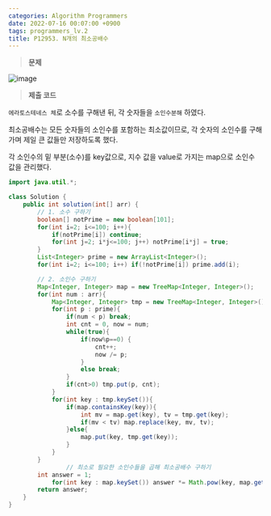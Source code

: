 ```yaml
---
categories: Algorithm Programmers
date: 2022-07-16 00:07:00 +0900
tags: programmers_lv.2
title: P12953. N개의 최소공배수
---
```


> **문제**

![image](https://user-images.githubusercontent.com/80896077/179404265-0c0370cd-95bd-464d-8006-c275a965f15b.png)

> **제출 코드**

`에라토스테네스 체`로 소수를 구해낸 뒤, 각 숫자들을 `소인수분해` 하였다.

최소공배수는 모든 숫자들의 소인수를 포함하는 최소값이므로, 각 숫자의 소인수를 구해가며 제일 큰 값들만 저장하도록 했다.

각 소인수의 밑 부분(소수)를 key값으로, 지수 값을 value로 가지는 map으로 소인수 값을 관리했다.

```java
import java.util.*;

class Solution {
    public int solution(int[] arr) {
		// 1. 소수 구하기
        boolean[] notPrime = new boolean[101];
        for(int i=2; i<=100; i++){
            if(notPrime[i]) continue;
            for(int j=2; i*j<=100; j++) notPrime[i*j] = true;
        }
        List<Integer> prime = new ArrayList<Integer>();
        for(int i=2; i<=100; i++) if(!notPrime[i]) prime.add(i);

		// 2. 소인수 구하기
        Map<Integer, Integer> map = new TreeMap<Integer, Integer>();
        for(int num : arr){
            Map<Integer, Integer> tmp = new TreeMap<Integer, Integer>();
            for(int p : prime){
                if(num < p) break;
                int cnt = 0, now = num;
                while(true){
                    if(now%p==0) {
                        cnt++;
                        now /= p;
                    }
                    else break;
                }
                if(cnt>0) tmp.put(p, cnt);
            }
            for(int key : tmp.keySet()){
                if(map.containsKey(key)){
                    int mv = map.get(key), tv = tmp.get(key);
                    if(mv < tv) map.replace(key, mv, tv);
                }else{
                    map.put(key, tmp.get(key));
                }
            }
        }
				// 최소로 필요한 소인수들을 곱해 최소공배수 구하기
        int answer = 1;
	        for(int key : map.keySet()) answer *= Math.pow(key, map.get(key));
        return answer;
    }
}
```
